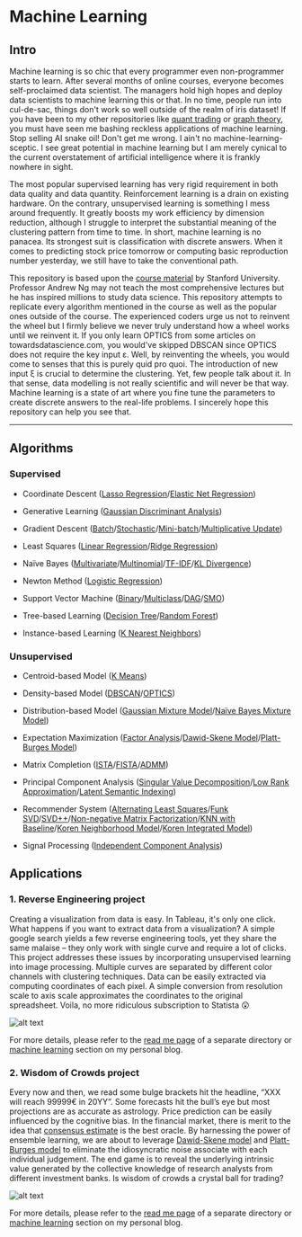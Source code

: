 # Machine Learning

## Intro

Machine learning is so chic that every programmer even non-programmer starts to learn. After several months of online courses, everyone becomes self-proclaimed data scientist. The managers hold high hopes and deploy data scientists to machine learning this or that. In no time, people run into cul-de-sac, things don't work so well outside of the realm of iris dataset! If you have been to my other repositories like <a href=https://github.com/je-suis-tm/quant-trading>quant trading</a> or <a href=https://github.com/je-suis-tm/graph-theory>graph theory</a>, you must have seen me bashing reckless applications of machine learning. Stop selling AI snake oil! Don't get me wrong. I ain't no machine-learning-sceptic. I see great potential in machine learning but I am merely cynical to the current overstatement of artificial intelligence where it is frankly nowhere in sight. 

The most popular supervised learning has very rigid requirement in both data quality and data quantity. Reinforcement learning is a drain on existing hardware. On the contrary, unsupervised learning is something I mess around frequently. It greatly boosts my work efficiency by dimension reduction, although I struggle to interpret the substantial meaning of the clustering pattern from time to time. In short, machine learning is no panacea. Its strongest suit is classification with discrete answers. When it comes to predicting stock price tomorrow or computing basic reproduction number yesterday, we still have to take the conventional path. 

This repository is based upon the <a href=http://cs229.stanford.edu/syllabus-fall2020.html>course material</a> by Stanford University. Professor Andrew Ng may not teach the most comprehensive lectures but he has inspired millions to study data science. This repository attempts to replicate every algorithm mentioned in the course as well as the popular ones outside of the course. The experienced coders urge us not to reinvent the wheel but I firmly believe we never truly understand how a wheel works until we reinvent it. If you only learn OPTICS from some articles on towardsdatascience.com, you would've skipped DBSCAN since OPTICS does not require the key input ε. Well, by reinventing the wheels, you would come to senses that this is purely quid pro quoi. The introduction of new input ξ is crucial to determine the clustering. Yet, few people talk about it. In that sense, data modelling is not really scientific and will never be that way. Machine learning is a state of art where you fine tune the parameters to create discrete answers to the real-life problems. I sincerely hope this repository can help you see that.

<hr>

## Algorithms

### Supervised

* Coordinate Descent (<a href=https://github.com/je-suis-tm/machine-learning/blob/master/coordinate%20descent%20for%20elastic%20net.ipynb>Lasso Regression</a>/<a href=https://github.com/je-suis-tm/machine-learning/blob/master/coordinate%20descent%20for%20elastic%20net.ipynb>Elastic Net Regression</a>)

* Generative Learning (<a href=https://github.com/je-suis-tm/machine-learning/blob/master/gaussian%20discriminant%20analysis.ipynb>Gaussian Discriminant Analysis</a>)

* Gradient Descent (<a href=https://github.com/je-suis-tm/machine-learning/blob/master/gradient%20descent.ipynb>Batch</a>/<a href=https://github.com/je-suis-tm/machine-learning/blob/master/gradient%20descent.ipynb>Stochastic</a>/<a href=https://github.com/je-suis-tm/machine-learning/blob/master/gradient%20descent.ipynb>Mini-batch</a>/<a href=https://github.com/je-suis-tm/machine-learning/blob/master/recommender%20system.ipynb>Multiplicative Update</a>)

* Least Squares (<a href=https://github.com/je-suis-tm/machine-learning/blob/master/coordinate%20descent%20for%20elastic%20net.ipynb>Linear Regression</a>/<a href=https://github.com/je-suis-tm/machine-learning/blob/master/coordinate%20descent%20for%20elastic%20net.ipynb>Ridge Regression</a>)

* Naïve Bayes (<a href=https://github.com/je-suis-tm/machine-learning/blob/master/naive%20bayes.ipynb>Multivariate</a>/<a href=https://github.com/je-suis-tm/machine-learning/blob/master/naive%20bayes.ipynb>Multinomial</a>/<a href=https://github.com/je-suis-tm/machine-learning/blob/master/naive%20bayes.ipynb>TF-IDF</a>/<a href=https://github.com/je-suis-tm/machine-learning/blob/master/naive%20bayes.ipynb>KL Divergence</a>)

* Newton Method (<a href=https://github.com/je-suis-tm/machine-learning/blob/master/newton%20method%20for%20logistic%20regression.ipynb>Logistic Regression</a>)

* Support Vector Machine (<a href=https://github.com/je-suis-tm/machine-learning/blob/master/binary%20support%20vector%20machine.ipynb>Binary</a>/<a href=https://github.com/je-suis-tm/machine-learning/blob/master/multiclass%20support%20vector%20machine.ipynb>Multiclass</a>/<a href=https://github.com/je-suis-tm/machine-learning/blob/master/multiclass%20support%20vector%20machine.ipynb>DAG</a>/<a href=https://github.com/je-suis-tm/machine-learning/blob/master/sequential%20minimal%20optimization.ipynb>SMO</a>)

* Tree-based Learning (<a href=https://github.com/je-suis-tm/machine-learning/blob/master/decision%20tree%20and%20random%20forest.ipynb>Decision Tree</a>/<a href=https://github.com/je-suis-tm/machine-learning/blob/master/decision%20tree%20and%20random%20forest.ipynb>Random Forest</a>)

* Instance-based Learning (<a href=https://github.com/je-suis-tm/machine-learning/blob/master/k%20nearest%20neighbors.ipynb>K Nearest Neighbors</a>)

### Unsupervised

* Centroid-based Model (<a href=https://github.com/je-suis-tm/machine-learning/blob/master/k%20means.ipynb>K Means</a>)

* Density-based Model (<a href=https://github.com/je-suis-tm/machine-learning/blob/master/dbscan.ipynb>DBSCAN</a>/<a href=https://github.com/je-suis-tm/machine-learning/blob/master/optics.ipynb>OPTICS</a>)

* Distribution-based Model (<a href=https://github.com/je-suis-tm/machine-learning/blob/master/gaussian%20mixture%20model.ipynb>Gaussian Mixture Model</a>/<a href=https://github.com/je-suis-tm/machine-learning/blob/master/naive%20bayes%20mixture%20model.ipynb>Naïve Bayes Mixture Model</a>)

* Expectation Maximization (<a href=https://github.com/je-suis-tm/machine-learning/blob/master/factor%20analysis.ipynb>Factor Analysis</a>/<a href=https://github.com/je-suis-tm/machine-learning/blob/master/Wisdom%20of%20Crowds%20project/dawid%20skene.ipynb>Dawid-Skene Model</a>/<a href=https://github.com/je-suis-tm/machine-learning/blob/master/Wisdom%20of%20Crowds%20project/platt%20burges.ipynb>Platt-Burges Model</a>)

* Matrix Completion (<a href=https://github.com/je-suis-tm/machine-learning/blob/master/matrix%20completion.ipynb>ISTA</a>/<a href=https://github.com/je-suis-tm/machine-learning/blob/master/matrix%20completion.ipynb>FISTA</a>/<a href=https://github.com/je-suis-tm/machine-learning/blob/master/matrix%20completion.ipynb>ADMM</a>)

* Principal Component Analysis (<a href=https://github.com/je-suis-tm/machine-learning/blob/master/principal%20component%20analysis.ipynb>Singular Value Decomposition</a>/<a href=https://github.com/je-suis-tm/machine-learning/blob/master/principal%20component%20analysis.ipynb>Low Rank Approximation</a>/<a href=https://github.com/je-suis-tm/machine-learning/blob/master/latent%20semantic%20indexing.ipynb>Latent Semantic Indexing</a>)

* Recommender System (<a href=https://github.com/je-suis-tm/machine-learning/blob/master/recommender%20system.ipynb>Alternating Least Squares</a>/<a href=https://github.com/je-suis-tm/machine-learning/blob/master/recommender%20system.ipynb>Funk SVD</a>/<a href=https://github.com/je-suis-tm/machine-learning/blob/master/recommender%20system.ipynb>SVD++</a>/<a href=https://github.com/je-suis-tm/machine-learning/blob/master/recommender%20system.ipynb>Non-negative Matrix Factorization</a>/<a href=https://github.com/je-suis-tm/machine-learning/blob/master/recommender%20system.ipynb>KNN with Baseline</a>/<a href=https://github.com/je-suis-tm/machine-learning/blob/master/recommender%20system.ipynb>Koren Neighborhood Model</a>/<a href=https://github.com/je-suis-tm/machine-learning/blob/master/recommender%20system.ipynb>Koren Integrated Model</a>)

* Signal Processing (<a href=https://github.com/je-suis-tm/machine-learning/blob/master/independent%20component%20analysis.ipynb>Independent Component Analysis</a>)


## Applications

### 1. Reverse Engineering project

Creating a visualization from data is easy. In Tableau, it's only one click. What happens if you want to extract data from a visualization? A simple google search yields a few reverse engineering tools, yet they share the same malaise – they only work with single curve and require a lot of clicks. This project addresses these issues by incorporating unsupervised learning into image processing. Multiple curves are separated by different color channels with clustering techniques. Data can be easily extracted via computing coordinates of each pixel. A simple conversion from resolution scale to axis scale approximates the coordinates to the original spreadsheet. Voila, no more ridiculous subscription to Statista :astonished:

![alt text](https://github.com/je-suis-tm/machine-learning/blob/master/Reverse%20Engineering%20project/preview/color%20channels%20bar%20elbow%20method.png)

For more details, please refer to the <a href=https://github.com/je-suis-tm/machine-learning/blob/master/Reverse%20Engineering%20project/README.md>read me page</a> of a separate directory or <a href=https://je-suis-tm.github.io/machine-learning/reverse-engineering>machine learning</a> section on my personal blog.
  
### 2. Wisdom of Crowds project

Every now and then, we read some bulge brackets hit the headline, “XXX will reach 99999€ in 20YY”. Some forecasts hit the bull’s eye but most projections are as accurate as astrology. Price prediction can be easily influenced by the cognitive bias. In the financial market, there is merit to the idea that <a href=https://www.investopedia.com/terms/c/consensusestimate.asp>consensus estimate</a> is the best oracle. By harnessing the power of ensemble learning, we are about to leverage <a href=https://github.com/je-suis-tm/machine-learning/blob/master/Wisdom%20of%20Crowds%20project/dawid%20skene.ipynb>Dawid-Skene model</a> and <a href=https://github.com/je-suis-tm/machine-learning/blob/master/Wisdom%20of%20Crowds%20project/platt%20burges.ipynb>Platt-Burges model</a> to eliminate the idiosyncratic noise associate with each individual judgement. The end game is to reveal the underlying intrinsic value generated by the collective knowledge of research analysts from different investment banks. Is wisdom of crowds a crystal ball for trading? 

![alt text](https://github.com/je-suis-tm/machine-learning/blob/master/Wisdom%20of%20Crowds%20project/preview/y1%20forecast%20bias.png)

For more details, please refer to the <a href=https://github.com/je-suis-tm/machine-learning/blob/master/Wisdom%20of%20Crowds%20project/README.md>read me page</a> of a separate directory or <a href=https://je-suis-tm.github.io/machine-learning/wisdom-of-crowds>machine learning</a> section on my personal blog.
